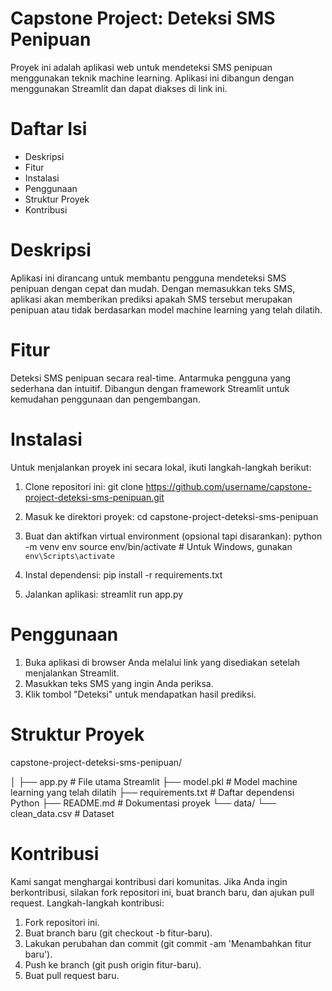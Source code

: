 # Capstone Project: Deteksi SMS Penipuan
Proyek ini adalah aplikasi web untuk mendeteksi SMS penipuan menggunakan teknik machine learning. Aplikasi ini dibangun dengan menggunakan Streamlit dan dapat diakses di link ini.

# Daftar Isi
- Deskripsi
- Fitur
- Instalasi
- Penggunaan
- Struktur Proyek
- Kontribusi

# Deskripsi
Aplikasi ini dirancang untuk membantu pengguna mendeteksi SMS penipuan dengan cepat dan mudah. Dengan memasukkan teks SMS, aplikasi akan memberikan prediksi apakah SMS tersebut merupakan penipuan atau tidak berdasarkan model machine learning yang telah dilatih.

# Fitur
Deteksi SMS penipuan secara real-time.
Antarmuka pengguna yang sederhana dan intuitif.
Dibangun dengan framework Streamlit untuk kemudahan penggunaan dan pengembangan.

# Instalasi
Untuk menjalankan proyek ini secara lokal, ikuti langkah-langkah berikut:

1. Clone repositori ini:
git clone https://github.com/username/capstone-project-deteksi-sms-penipuan.git

2. Masuk ke direktori proyek:
cd capstone-project-deteksi-sms-penipuan

3. Buat dan aktifkan virtual environment (opsional tapi disarankan):
python -m venv env
source env/bin/activate  # Untuk Windows, gunakan `env\Scripts\activate`

4. Instal dependensi:
pip install -r requirements.txt

5. Jalankan aplikasi:
streamlit run app.py

# Penggunaan
1. Buka aplikasi di browser Anda melalui link yang disediakan setelah menjalankan Streamlit.
2. Masukkan teks SMS yang ingin Anda periksa.
3. Klik tombol "Deteksi" untuk mendapatkan hasil prediksi.
   
# Struktur Proyek
capstone-project-deteksi-sms-penipuan/

│
├── app.py                  # File utama Streamlit
├── model.pkl               # Model machine learning yang telah dilatih
├── requirements.txt        # Daftar dependensi Python
├── README.md               # Dokumentasi proyek
└── data/
    └── clean_data.csv        # Dataset
    
# Kontribusi
Kami sangat menghargai kontribusi dari komunitas. Jika Anda ingin berkontribusi, silakan fork repositori ini, buat branch baru, dan ajukan pull request. Langkah-langkah kontribusi:
1. Fork repositori ini.
2. Buat branch baru (git checkout -b fitur-baru).
3. Lakukan perubahan dan commit (git commit -am 'Menambahkan fitur baru').
4. Push ke branch (git push origin fitur-baru).
5. Buat pull request baru.
